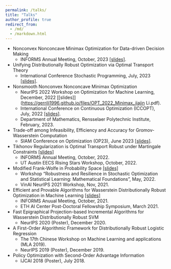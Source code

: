 ```yaml
---
permalink: /talks/
title: "Talks"
author_profile: true
redirect_from: 
  - /md/
  - /markdown.html
---
```


- Nonconvex Nonconcave Minimax Optimization for Data-driven Decision Making 
    - INFORMS Annual Meeting, October, 2023 [[slides]](https://gerrili1996.github.io/files/Informs_jiajin_2023.pdf). 
- Unifying Distributionally Robust Optimization via Optimal Transport Theory
    - International Conference Stochastic Programming, July, 2023 [[slides]](https://gerrili1996.github.io/files/davis_unification_DRO.pdf). 
- Nonsmooth  Nonconvex Nonconcave Minimax Optimization
    - NeurIPS 2022 Workshop on Optimization for Machine Learning, December, 2022  [[slides]](https://gerrili1996.github.io/files/OPT_2022_Minimax_jiajin Li.pdf).
    - International Conference on Continuous Optimization (ICCOPT), July, 2022 [[slides]](https://gerrili1996.github.io/files/iccopt_2022_jiajin.pdf). 
    - Department of Mathematics, Rensselaer Polytechnic Institute, February, 2023.
- Trade-off among Infeasibility, Efficiency and Accuracy for Gromov-Wasserstein Computation
    - SIAM Conference on Optimization (OP23), June  2023  [[slides]](https://gerrili1996.github.io/files/GW-SIAMOP.pdf).
- Tikhonov Regularization is Optimal Transport Robust under Martingale Constraints [[slides]](https://gerrili1996.github.io/files/Slides_informs_martingale_2022.pdf)
    - INFORMS Annual Meeting, October, 2022.
    - UT Austin EECS Rising Stars Workshop, October, 2022.
- Modified Frank-Wolfe in Probability Space [[slides]](https://gerrili1996.github.io/files/fw_erice_jiajin.pdf)
    - Workshop “Robustness and Resilience in Stochastic Optimization and Statistical Learning:
    Mathematical Foundations”, May, 2022.
    -  VinAI NeurIPS 2021 Workshop, Nov, 2021.
- Efficient and Provable Algorithms for Wasserstein Distributionally Robust Optimization in Machine Learning [[slides]](https://gerrili1996.github.io/files/DRO_Slides.pdf)
    - INFORMS Anuual Meeting, October, 2021.
    - ETH AI Center Post-Doctoral Fellowship Symposium, March 2021. 
- Fast Epigraphical Projection-based Incremental Algorithms for Wasserstein Distributionally Robust SVM  
    - NeurIPS 2020 (Poster), December 2020.
- A First-Order Algorithmic Framework for  Distributionally Robust Logistic Regression 
    - The 17th Chinese Workshop on Machine Learning and applications (MLA 2019).
    - NeurIPS 2019 (Poster), December 2019.
- Policy Optimization with Second-Order Advantage Information 
    - IJCAI 2018 (Poster), July 2018.
